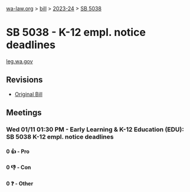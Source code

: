 [wa-law.org](/) > [bill](/bill/) > [2023-24](/bill/2023-24/) > [SB 5038](/bill/2023-24/sb/5038/)

# SB 5038 - K-12 empl. notice deadlines
[leg.wa.gov](https://app.leg.wa.gov/billsummary?BillNumber=5038&Year=2023&Initiative=false)

## Revisions
* [Original Bill](1/)

## Meetings
### Wed 01/11 01:30 PM - Early Learning & K-12 Education (EDU): SB 5038 K-12 empl. notice deadlines
#### 0 👍 - Pro

#### 0 👎 - Con

#### 0 ❓ - Other
